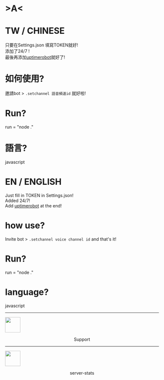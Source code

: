 # >A<

# TW / CHINESE
只要在Settings.json 填寫TOKEN就好!
<br>
添加了24/7 !  <br>
最後再添加<a href="https://uptimerobot.com/">uptimerobot</a>就好了! <br>
# 如何使用?
邀請bot > `.setchannel 語音頻道id` 就好啦!
# Run?
run = "node ."
# 語言?
javascript
# EN / ENGLISH
Just fill in TOKEN in Settings.json!
<br>
Added 24/7! <br>
Add <a href="https://uptimerobot.com/">uptimerobot</a> at the end!
# how use?
Invite bot > `.setchannel voice channel id` and that's it!
# Run?
run = "node ."
# language?
javascript
<hr>
<footer class="w3-container w3-center w3-margin-top w3-margin-bottom w3-padding-top-48">
      <a class="w3-margin-bottom" href="https://discord.gg/BKRPvfHpKZ" title="Support" target="_blank"> <img src="https://cdn.discordapp.com/avatars/929188845478637588/545c7e1f75e7ac2dc222b152d8fea971.webp?size=1024" width="50" height="50">
      </a> 
          <p align="center">Support</p>
          <hr>
          <footer class="w3-container w3-center w3-margin-top w3-margin-bottom w3-padding-top-48">
      <a class="w3-margin-bottom" href="https://github.com/ERmilburn02/server-stats" title="server-stats" target="_blank"> <img src="https://cdn.discordapp.com/attachments/931164509547134997/932111837015703562/900692856400904192.webp" width="50" height="50">
      </a> 
          <p align="center">server-stats</p>
          
         




